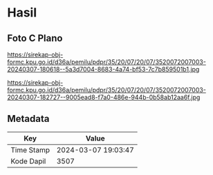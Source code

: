 # Hasil

## Foto C Plano

https://sirekap-obj-formc.kpu.go.id/d36a/pemilu/pdpr/35/20/07/20/07/3520072007003-20240307-180618--5a3d7004-8683-4a74-bf53-7c7b859501b1.jpg

https://sirekap-obj-formc.kpu.go.id/d36a/pemilu/pdpr/35/20/07/20/07/3520072007003-20240307-182727--9005ead8-f7a0-486e-944b-0b58ab12aa6f.jpg


## Metadata

| Key        | Value               |
| ---------- | ------------------- |
| Time Stamp | 2024-03-07 19:03:47 |
| Kode Dapil | 3507                |



